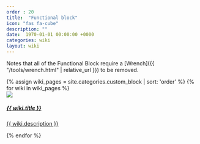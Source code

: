 ```yaml
---
order : 20
title:  "Functional block"
icon: "fas fa-cube"
description: ""
date:  1970-01-01 00:00:00 +0000
categories: wiki
layout: wiki
---
```


Notes that all of the Functional Block require a [Wrench]({{ "/tools/wrench.html" | relative_url }}) to be removed.

<div class="container">
    <div class="wikiPages">
        <div class="row">
            {% assign wiki_pages = site.categories.custom_block | sort: 'order' %}
            {% for wiki in wiki_pages %}
            <div class="col-sm-3">
                <a href="{{ wiki.url | relative_url }}" class="wiki-a">
                    <div class="card text-center wiki-item">
                        <img class="card-img-top" src="{{ "/assets/img/wiki/custom_block_icons/" | relative_url  }}{{ wiki.icon }}">
                        <div class="card-body">
                            <h5 class="card-title no-shadow">{{ wiki.title }}</h5>
                            <p class="card-text no-shadow">{{ wiki.description }}</p>
                        </div>
                    </div>
                </a>
            </div>
            {% endfor %}
        </div>
    </div>
</div>